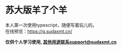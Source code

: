 # 苏大版羊了个羊 
本人第一次使用typescript，随便写着玩儿的。  
在线预览：https://g.sudaxmt.cn/  

**仅供个人学习使用, 其他用途联系support@sudaxmt.cn**
